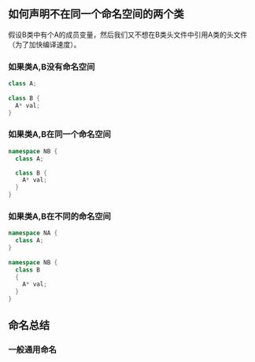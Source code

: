 ## 如何声明不在同一个命名空间的两个类

假设B类中有个A的成员变量，然后我们又不想在B类头文件中引用A类的头文件（为了加快编译速度）。

### 如果类A,B没有命名空间

```c++
class A;  
  
class B {  
  A* val;  
}  
```

### 如果类A,B在同一个命名空间

```c++
namespace NB {
  class A;

  class B {
    A* val;
  }
}
```

### 如果类A,B在不同的命名空间

```c++
namespace NA {  
  class A;  
}  
  
namespace NB {  
  class B  
  {  
    A* val;  
  }  
}  
```

## 命名总结

### 一般通用命名

